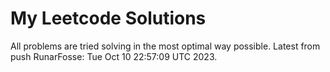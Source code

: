 # My Leetcode Solutions
All problems are tried solving in the most optimal way possible.
Latest from push RunarFosse: Tue Oct 10 22:57:09 UTC 2023.
